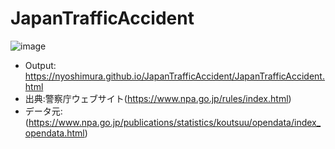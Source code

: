 # JapanTrafficAccident

![image](https://user-images.githubusercontent.com/10651438/103239480-f5a0b380-4990-11eb-8f27-3404ad755a9f.png)

* Output: https://nyoshimura.github.io/JapanTrafficAccident/JapanTrafficAccident.html
* 出典:警察庁ウェブサイト(https://www.npa.go.jp/rules/index.html)
* データ元: (https://www.npa.go.jp/publications/statistics/koutsuu/opendata/index_opendata.html)
